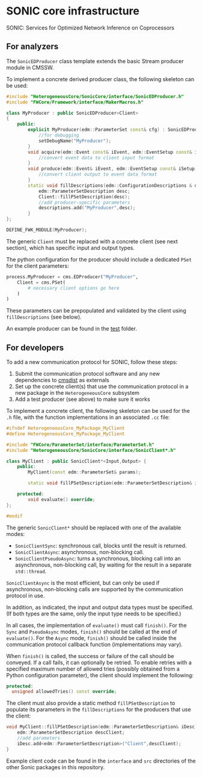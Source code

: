 # SONIC core infrastructure

SONIC: Services for Optimized Network Inference on Coprocessors

## For analyzers

The `SonicEDProducer` class template extends the basic Stream producer module in CMSSW.

To implement a concrete derived producer class, the following skeleton can be used:
```cpp
#include "HeterogeneousCore/SonicCore/interface/SonicEDProducer.h"
#include "FWCore/Framework/interface/MakerMacros.h"

class MyProducer : public SonicEDProducer<Client>
{
	public:
		explicit MyProducer(edm::ParameterSet const& cfg) : SonicEDProducer<Client>(cfg) {
			//for debugging
			setDebugName("MyProducer");
		}
		void acquire(edm::Event const& iEvent, edm::EventSetup const& iSetup, Input& iInput) override {
			//convert event data to client input format
		}
		void produce(edm::Event& iEvent, edm::EventSetup const& iSetup, Output const& iOutput) override {
			//convert client output to event data format
		}
		static void fillDescriptions(edm::ConfigurationDescriptions & descriptions) {
			edm::ParameterSetDescription desc;
			Client::fillPSetDescription(desc);
			//add producer-specific parameters
			descriptions.add("MyProducer",desc);
		}
};

DEFINE_FWK_MODULE(MyProducer);
```

The generic `Client` must be replaced with a concrete client (see next section), which has specific input and output types.

The python configuration for the producer should include a dedicated `PSet` for the client parameters:
```python
process.MyProducer = cms.EDProducer("MyProducer",
    Client = cms.PSet(
        # necessary client options go here
    )
)
```
These parameters can be prepopulated and validated by the client using `fillDescriptions` (see below).

An example producer can be found in the [test](./test) folder.

## For developers

To add a new communication protocol for SONIC, follow these steps:
1. Submit the communication protocol software and any new dependencies to [cmsdist](https://github.com/cms-sw/cmsdist) as externals
2. Set up the concrete client(s) that use the communication protocol in a new package in the `HeterogeneousCore` subsystem
3. Add a test producer (see above) to make sure it works

To implement a concrete client, the following skeleton can be used for the `.h` file, with the function implementations in an associated `.cc` file:
```cpp
#ifndef HeterogeneousCore_MyPackage_MyClient
#define HeterogeneousCore_MyPackage_MyClient

#include "FWCore/ParameterSet/interface/ParameterSet.h"
#include "HeterogeneousCore/SonicCore/interface/SonicClient*.h"

class MyClient : public SonicClient*<Input,Output> {
	public:
		MyClient(const edm::ParameterSet& params);

		static void fillPSetDescription(edm::ParameterSetDescription& iDesc);

	protected:
		void evaluate() override;
};

#endif
```

The generic `SonicClient*` should be replaced with one of the available modes:
* `SonicClientSync`: synchronous call, blocks until the result is returned.
* `SonicClientAsync`: asynchronous, non-blocking call.
* `SonicClientPseudoAsync`: turns a synchronous, blocking call into an asynchronous, non-blocking call, by waiting for the result in a separate `std::thread`.

`SonicClientAsync` is the most efficient, but can only be used if asynchronous, non-blocking calls are supported by the communication protocol in use.

In addition, as indicated, the input and output data types must be specified.
(If both types are the same, only the input type needs to be specified.)

In all cases, the implementation of `evaluate()` must call `finish()`.
For the `Sync` and `PseudoAsync` modes, `finish()` should be called at the end of `evaluate()`.
For the `Async` mode, `finish()` should be called inside the communication protocol callback function (implementations may vary).

When `finish()` is called, the success or failure of the call should be conveyed.
If a call fails, it can optionally be retried.
To enable retries with a specified maximum number of allowed tries (possibly obtained from a Python configuration parameter), the client should implement the following:
```cpp
protected:
  unsigned allowedTries() const override;
```

The client must also provide a static method `fillPSetDescription` to populate its parameters in the `fillDescriptions` for the producers that use the client:
```cpp
void MyClient::fillPSetDescription(edm::ParameterSetDescription& iDesc) {
	edm::ParameterSetDescription descClient;
	//add parameters
	iDesc.add<edm::ParameterSetDescription>("Client",descClient);
}
```

Example client code can be found in the `interface` and `src` directories of the other Sonic packages in this repository.
